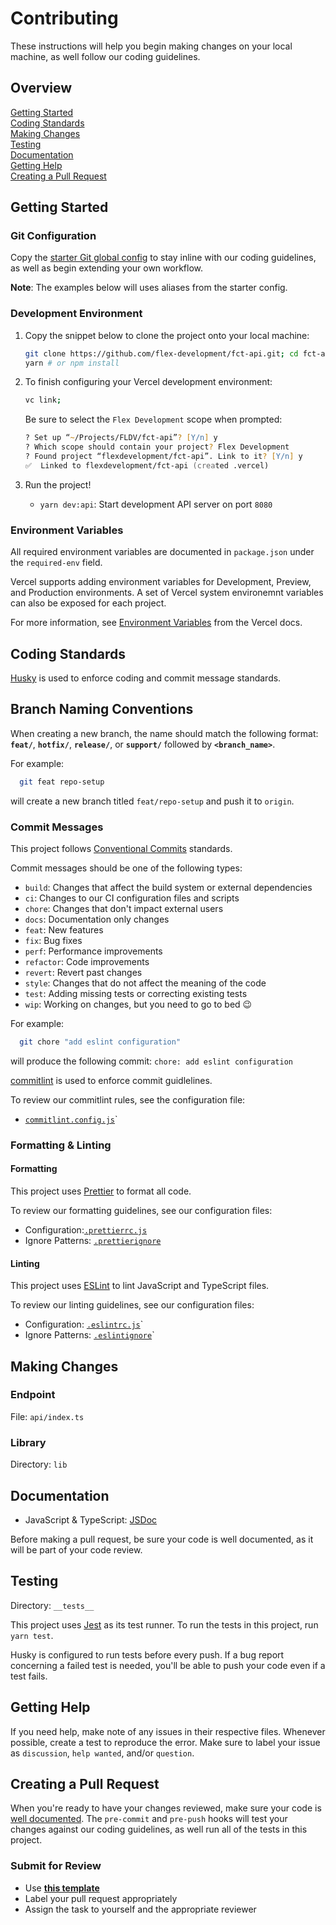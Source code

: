 # Contributing

These instructions will help you begin making changes on your local machine, as
well follow our coding guidelines.

## Overview

[Getting Started](#getting-started)  
[Coding Standards](#coding-standards)  
[Making Changes](#making-changes)  
[Testing](#testing)  
[Documentation](#documentation)  
[Getting Help](#getting-help)  
[Creating a Pull Request](#creating-a-pull-request)

## Getting Started

### Git Configuration

Copy the [starter Git global config](.gitconfig) to stay inline with our coding
guidelines, as well as begin extending your own workflow.

**Note**: The examples below will uses aliases from the starter config.

### Development Environment

1. Copy the snippet below to clone the project onto your local machine:

   ```zsh
   git clone https://github.com/flex-development/fct-api.git; cd fct-api
   yarn # or npm install
   ```

2. To finish configuring your Vercel development environment:

   ```zsh
   vc link;
   ```

   Be sure to select the `Flex Development` scope when prompted:

   ```zsh
   ? Set up “~/Projects/FLDV/fct-api”? [Y/n] y
   ? Which scope should contain your project? Flex Development
   ? Found project “flexdevelopment/fct-api”. Link to it? [Y/n] y
   ✅  Linked to flexdevelopment/fct-api (created .vercel)
   ```

3. Run the project!

   - `yarn dev:api`: Start development API server on port `8080`

### Environment Variables

All required environment variables are documented in `package.json` under the
`required-env` field.

Vercel supports adding environment variables for Development, Preview, and
Production environments. A set of Vercel system environemnt variables can also
be exposed for each project.

For more information, see [Environment Variables][2] from the Vercel docs.

## Coding Standards

[Husky][3] is used to enforce coding and commit message standards.

## Branch Naming Conventions

When creating a new branch, the name should match the following format:
**`feat/`**, **`hotfix/`**, **`release/`**, or **`support/`** followed by
**`<branch_name>`**.

For example:

```zsh
  git feat repo-setup
```

will create a new branch titled `feat/repo-setup` and push it to `origin`.

### Commit Messages

This project follows [Conventional Commits][4] standards.

Commit messages should be one of the following types:

- `build`: Changes that affect the build system or external dependencies
- `ci`: Changes to our CI configuration files and scripts
- `chore`: Changes that don't impact external users
- `docs`: Documentation only changes
- `feat`: New features
- `fix`: Bug fixes
- `perf`: Performance improvements
- `refactor`: Code improvements
- `revert`: Revert past changes
- `style`: Changes that do not affect the meaning of the code
- `test`: Adding missing tests or correcting existing tests
- `wip`: Working on changes, but you need to go to bed :wink:

For example:

```zsh
  git chore "add eslint configuration"
```

will produce the following commit: `chore: add eslint configuration`

[commitlint][5] is used to enforce commit guidlelines.

To review our commitlint rules, see the configuration file:

- [`commitlint.config.js`](../commitlint.config.js)`

### Formatting & Linting

#### Formatting

This project uses [Prettier][6] to format all code.

To review our formatting guidelines, see our configuration files:

- Configuration:[`.prettierrc.js`](../.prettierrc.js)
- Ignore Patterns: [`.prettierignore`](../.prettierignore)

#### Linting

This project uses [ESLint][7] to lint JavaScript and TypeScript files.

To review our linting guidelines, see our configuration files:

- Configuration: [`.eslintrc.js`](../.eslintrc.js)`
- Ignore Patterns: [`.eslintignore`](../.eslintignore)`

## Making Changes

### Endpoint

File: `api/index.ts`

### Library

Directory: `lib`

## Documentation

- JavaScript & TypeScript: [JSDoc][8]

Before making a pull request, be sure your code is well documented, as it will
be part of your code review.

## Testing

Directory: `__tests__`

This project uses [Jest][9] as its test runner. To run the tests in this
project, run `yarn test`.

Husky is configured to run tests before every push. If a bug report concerning a
failed test is needed, you'll be able to push your code even if a test fails.

## Getting Help

If you need help, make note of any issues in their respective files. Whenever
possible, create a test to reproduce the error. Make sure to label your issue as
`discussion`, `help wanted`, and/or `question`.

## Creating a Pull Request

When you're ready to have your changes reviewed, make sure your code is
[well documented](#documentation). The `pre-commit` and `pre-push` hooks will
test your changes against our coding guidelines, as well run all of the tests in
this project.

### Submit for Review

- Use [**this template**](./pull_request_template.md)
- Label your pull request appropriately
- Assign the task to yourself and the appropriate reviewer

[1]: https://lerna.js.org/
[2]: https://vercel.com/docs/environment-variables
[3]: https://github.com/typicode/husky
[4]: https://www.conventionalcommits.org/
[5]: https://github.com/conventional-changelog/commitlint
[6]: https://prettier.io/
[7]: https://eslint.org/
[8]: https://jsdoc.app
[9]: https://jestjs.io/
